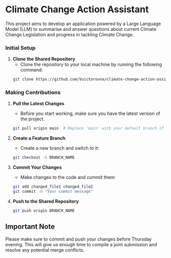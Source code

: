 # Climate Change Action Assistant

This project aims to develop an application powered by a Large Language Model (LLM) to summarise and answer questions about current Climate Change Legislation and progress in tackling Climate Change.


### Initial Setup

1. **Clone the Shared Repository**
    - Clone the repository to your local machine by running the following command:
    ```bash
    git clone https://github.com/Vuictorovna/climate-change-action-assistant.git
    ```

### Making Contributions

1. **Pull the Latest Changes**
    - Before you start working, make sure you have the latest version of the project.
    ```bash
    git pull origin main  # Replace 'main' with your default branch if it's different
    ```

2. **Create a Feature Branch**
    - Create a new branch and switch to it:
    ```bash
    git checkout -b BRANCH_NAME
    ```

3. **Commit Your Changes**
    - Make changes to the code and commit them:
    ```bash
    git add changed_file1 changed_file2
    git commit -m "Your commit message"
    ```

4. **Push to the Shared Repository**
    ```bash
    git push origin BRANCH_NAME
    ```

## Important Note

Please make sure to commit and push your changes before Thursday evening. This will give us enough time to compile a joint submission and resolve any potential merge conflicts.
